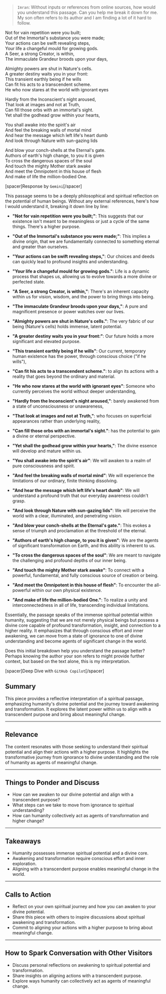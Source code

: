 <!--engage: SITE //engage-->
<!--//meta
Custom Title: Savitri Interpretation
Enhances: [6--savitri-interpretation.md]
About: A reflective interpretation of a deeply philosophical and spiritual passage, exploring humanity's divine potential and the journey toward awakening and transformation. It emphasizes the latent power within us to align with a transcendent purpose and bring about meaningful change.
Description: A detailed breakdown of a spiritual passage, focusing on humanity's potential for awakening, transformation, and alignment with a higher purpose.
Primary Keyword: spiritual awakening
Related Keywords: divine potential, transformation, transcendence, inner awakening, higher purpose
Long-Tail Keywords: interpreting spiritual passages for inner awakening, exploring humanity's divine potential for transformation, aligning actions with a transcendent purpose
Date: May 10, 2025
Author: `GitHub Copilot`
//meta-->

> `Imran`: Without inputs or references from online sources, how would you understand this passage. Can you help me break it down for me. My son often refers to its author and I am finding a lot of it hard to follow.

Not for vain repetition were you built;<br>
Out of the Immortal's substance you were made;<br>
Your actions can be swift revealing steps,<br>
Your life a changeful mould for growing gods.<br>
A Seer, a strong Creator, is within,<br>
The immaculate Grandeur broods upon your days,<br>

Almighty powers are shut in Nature's cells.<br>
A greater destiny waits you in your front:<br>
This transient earthly being if he wills<br>
Can fit his acts to a transcendent scheme.<br>
He who now stares at the world with ignorant eyes<br>

Hardly from the Inconscient's night aroused,<br>
That look at images and not at Truth,<br>
Can fill those orbs with an immortal's sight.<br>
Yet shall the godhead grow within your hearts,<br>

You shall awake into the spirit's air<br>
And feel the breaking walls of mortal mind<br>
And hear the message which left life's heart dumb<br>
And look through Nature with sun-gazing lids<br>

And blow your conch-shells at the Eternal's gate.<br>
Authors of earth's high change, to you it is given<br>
To cross the dangerous spaces of the soul<br>
And touch the mighty Mother stark awake<br>
And meet the Omnipotent in this house of flesh<br>
And make of life the million-bodied One.<br>

[spacer]Response by `Gemini`[/spacer]

This passage seems to be a deeply philosophical and spiritual reflection on the potential of human beings. Without any external references, here's how I would understand it, breaking it down line by line:

* **"Not for vain repetition were you built;"**: This suggests that our existence isn't meant to be meaningless or just a cycle of the same things. There's a higher purpose.

* **"Out of the Immortal's substance you were made;"**: This implies a divine origin, that we are fundamentally connected to something eternal and greater than ourselves.

* **"Your actions can be swift revealing steps,"**: Our choices and deeds can quickly lead to profound insights and understanding.

* **"Your life a changeful mould for growing gods."**: Life is a dynamic process that shapes us, allowing us to evolve towards a more divine or perfected state.

* **"A Seer, a strong Creator, is within,"**: There's an inherent capacity within us for vision, wisdom, and the power to bring things into being.

* **"The immaculate Grandeur broods upon your days,"**: A pure and magnificent presence or power watches over our lives.

* **"Almighty powers are shut in Nature's cells."**: The very fabric of our being (Nature's cells) holds immense, latent potential.

* **"A greater destiny waits you in your front:"**: Our future holds a more significant and elevated purpose.

* **"This transient earthly being if he wills"**: Our current, temporary human existence has the power, through conscious choice ("if he wills"),

* **"Can fit his acts to a transcendent scheme."**: to align its actions with a reality that goes beyond the ordinary and material.

* **"He who now stares at the world with ignorant eyes"**: Someone who currently perceives the world without deeper understanding,

* **"Hardly from the Inconscient's night aroused,"**: barely awakened from a state of unconsciousness or unawareness,

* **"That look at images and not at Truth,"**: who focuses on superficial appearances rather than underlying reality,

* **"Can fill those orbs with an immortal's sight."**: has the potential to gain a divine or eternal perspective.

* **"Yet shall the godhead grow within your hearts,"**: The divine essence will develop and mature within us.

* **"You shall awake into the spirit's air"**: We will awaken to a realm of pure consciousness and spirit.

* **"And feel the breaking walls of mortal mind"**: We will experience the limitations of our ordinary, finite thinking dissolving.

* **"And hear the message which left life's heart dumb"**: We will understand a profound truth that our everyday awareness couldn't grasp.

* **"And look through Nature with sun-gazing lids"**: We will perceive the world with a clear, illuminated, and penetrating vision.

* **"And blow your conch-shells at the Eternal's gate."**: This evokes a sense of triumph and proclamation at the threshold of the eternal.

* **"Authors of earth's high change, to you it is given"**: We are the agents of significant transformation on Earth, and this ability is inherent to us.

* **"To cross the dangerous spaces of the soul"**: We are meant to navigate the challenging and profound depths of our inner being.

* **"And touch the mighty Mother stark awake"**: To connect with a powerful, fundamental, and fully conscious source of creation or being.

* **"And meet the Omnipotent in this house of flesh"**: To encounter the all-powerful within our own physical existence.

* **"And make of life the million-bodied One."**: To realize a unity and interconnectedness in all of life, transcending individual limitations.

Essentially, the passage speaks of the immense spiritual potential within humanity, suggesting that we are not merely physical beings but possess a divine core capable of profound transformation, insight, and connection to a higher reality. It emphasizes that through conscious effort and inner awakening, we can move from a state of ignorance to one of divine understanding and become agents of significant change in the world.

Does this initial breakdown help you understand the passage better? Perhaps knowing the author your son refers to might provide further context, but based on the text alone, this is my interpretation.

[spacer]Deep Dive with `GitHub Copilot`[/spacer]

<!--start-engage-->

## Summary

This piece provides a reflective interpretation of a spiritual passage, emphasizing humanity's divine potential and the journey toward awakening and transformation. It explores the latent power within us to align with a transcendent purpose and bring about meaningful change.

---

## Relevance

The content resonates with those seeking to understand their spiritual potential and align their actions with a higher purpose. It highlights the transformative journey from ignorance to divine understanding and the role of humanity as agents of meaningful change.

---

## Things to Ponder and Discuss

- How can we awaken to our divine potential and align with a transcendent purpose?
- What steps can we take to move from ignorance to spiritual understanding?
- How can humanity collectively act as agents of transformation and higher change?

---

## Takeaways

- Humanity possesses immense spiritual potential and a divine core.
- Awakening and transformation require conscious effort and inner exploration.
- Aligning with a transcendent purpose enables meaningful change in the world.

---

## Calls to Action

- Reflect on your own spiritual journey and how you can awaken to your divine potential.
- Share this piece with others to inspire discussions about spiritual awakening and transformation.
- Commit to aligning your actions with a higher purpose to bring about meaningful change.

---

## How to Spark Conversation with Other Visitors

- Discuss personal reflections on awakening to spiritual potential and transformation.
- Share insights on aligning actions with a transcendent purpose.
- Explore ways humanity can collectively act as agents of meaningful change.
